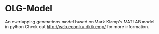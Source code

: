 # OLG-Model
An overlapping generations model based on Mark Klemp's MATLAB model in python
Check out http://web.econ.ku.dk/klemp/ for more information.
